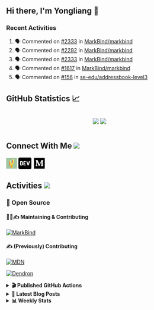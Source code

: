 ## Hi there, I'm Yongliang 👋

### Recent Activities

<!--START_SECTION:activity-->
1. 🗣 Commented on [#2333](https://github.com/MarkBind/markbind/issues/2333#issuecomment-1647901189) in [MarkBind/markbind](https://github.com/MarkBind/markbind)
2. 🗣 Commented on [#2292](https://github.com/MarkBind/markbind/issues/2292#issuecomment-1647768102) in [MarkBind/markbind](https://github.com/MarkBind/markbind)
3. 🗣 Commented on [#2333](https://github.com/MarkBind/markbind/issues/2333#issuecomment-1647756958) in [MarkBind/markbind](https://github.com/MarkBind/markbind)
4. 🗣 Commented on [#1617](https://github.com/MarkBind/markbind/issues/1617#issuecomment-1646779298) in [MarkBind/markbind](https://github.com/MarkBind/markbind)
5. 🗣 Commented on [#156](https://github.com/se-edu/addressbook-level3/pull/156#issuecomment-1646778965) in [se-edu/addressbook-level3](https://github.com/se-edu/addressbook-level3)
<!--END_SECTION:activity-->

## GitHub Statistics :chart_with_upwards_trend:
<div align="center">
<div style="display: flex; align-items: center; justify-content: center;">

[![](https://github-readme-stats-tlylt.vercel.app/api?username=tlylt&show_icons=true&theme=tokyonight&hide_border=true&locale=en)](https://github.com/tlylt)
[![](https://github-readme-streak-stats.herokuapp.com/?user=tlylt&theme=tokyonight&hide_border=true)](https://github.com/tlylt)
</div>
</div>

## Connect With Me <img src="https://media.giphy.com/media/2wh5K5yE3ulp3xgYcG/giphy-downsized.gif" width="30">

<a href="https://www.yongliangliu.com/" target="_blank"><img align="center" src="static/site-icon.png" alt="yongliangliu.com" height="29" width="29" /></a>
<a href="https://dev.to/tlylt" target="_blank"><img align="center" src="static/dev-badge.svg" alt="dev.to/tlylt" height="35" width="35" /></a>
<a href="https://tlylt.medium.com" target="_blank"><img align="center" src="static/medium.png" alt="tlylt.medium.com" height="35" width="35" /></a>

## Activities <img src="https://media.giphy.com/media/WUlplcMpOCEmTGBtBW/giphy.gif" width="30">

### 🔭 Open Source

#### 👷‍♂️✍️ Maintaining & Contributing
[![MarkBind](https://github-readme-stats-tlylt.vercel.app/api/pin/?username=markbind&repo=markbind)](https://github.com/MarkBind/markbind)

#### ✍️ (Previously) Contributing
[![MDN](https://github-readme-stats-tlylt.vercel.app/api/pin/?username=mdn&repo=content)](https://github.com/mdn/content/issues?q=is%3Aopen+involves%3A%40me+sort%3Aupdated-desc)

[![Dendron](https://github-readme-stats-tlylt.vercel.app/api/pin/?username=dendronhq&repo=dendron)](https://github.com/dendronhq/dendron/issues?q=is%3Aopen+involves%3A%40me+sort%3Aupdated-desc)

<details>
<summary> <b>🎬 Published GitHub Actions </b> </summary>

[![install-graphviz](https://github-readme-stats-tlylt.vercel.app/api/pin/?username=tlylt&repo=install-graphviz)](https://github.com/tlylt/install-graphviz)

[![reposense-action](https://github-readme-stats-tlylt.vercel.app/api/pin/?username=tlylt&repo=reposense-action)](https://github.com/tlylt/reposense-action)

[![markbin-action](https://github-readme-stats-tlylt.vercel.app/api/pin/?username=markbind&repo=markbind-action)](https://github.com/MarkBind/markbind-action)

</details>

<details>
<summary> <b>📕 Latest Blog Posts</b> </summary>

<!-- BLOG-POST-LIST:START -->
- [Deploy a ChatGPT API Server in no time](https://www.yongliangliu.com/blog/chatgpt-nextjs-server/)
- [Creating a regex-based Markdown parser in TypeScript](https://www.yongliangliu.com/blog/rmark/)
- [Create VSCode Snippets for Markdown Blog Workflows](https://www.yongliangliu.com/blog/vscode-snippets/)
- [Brag Doc 2023](https://www.yongliangliu.com/blog/brag-doc-2023/)
- [My Journey into Open Source](https://www.yongliangliu.com/blog/my-journey-into-open-source/)
<!-- BLOG-POST-LIST:END -->

</details>

<details>
<summary> <b>📊 Weekly Stats</b> </summary>

<!--START_SECTION:waka-->
![Code Time](http://img.shields.io/badge/Code%20Time-1%2C093%20hrs%2048%20mins-blue)

**🐱 My GitHub Data** 

> 📦 637.9 kB Used in GitHub's Storage 
 > 
> 🏆 1,320 Contributions in the Year 2023
 > 
> 🚫 Not Opted to Hire
 > 
> 📜 173 Public Repositories 
 > 
> 🔑 40 Private Repositories 
 > 
**I'm an Early 🐤** 

```text
🌞 Morning                3849 commits        ███████░░░░░░░░░░░░░░░░░░   29.24 % 
🌆 Daytime                3545 commits        ███████░░░░░░░░░░░░░░░░░░   26.93 % 
🌃 Evening                4888 commits        █████████░░░░░░░░░░░░░░░░   37.13 % 
🌙 Night                  882 commits         ██░░░░░░░░░░░░░░░░░░░░░░░   06.70 % 
```
📅 **I'm Most Productive on Wednesday** 

```text
Monday                   1727 commits        ███░░░░░░░░░░░░░░░░░░░░░░   13.12 % 
Tuesday                  1904 commits        ████░░░░░░░░░░░░░░░░░░░░░   14.46 % 
Wednesday                2133 commits        ████░░░░░░░░░░░░░░░░░░░░░   16.20 % 
Thursday                 1668 commits        ███░░░░░░░░░░░░░░░░░░░░░░   12.67 % 
Friday                   1693 commits        ███░░░░░░░░░░░░░░░░░░░░░░   12.86 % 
Saturday                 2001 commits        ████░░░░░░░░░░░░░░░░░░░░░   15.20 % 
Sunday                   2038 commits        ████░░░░░░░░░░░░░░░░░░░░░   15.48 % 
```


📊 **This Week I Spent My Time On** 

```text
🕑︎ Time Zone: Asia/Singapore

💬 Programming Languages: 
TypeScript               6 hrs 56 mins       █████████████░░░░░░░░░░░░   52.12 % 
Markdown                 4 hrs 56 mins       █████████░░░░░░░░░░░░░░░░   37.12 % 
Other                    27 mins             █░░░░░░░░░░░░░░░░░░░░░░░░   03.49 % 
YAML                     18 mins             █░░░░░░░░░░░░░░░░░░░░░░░░   02.33 % 
JavaScript               13 mins             ░░░░░░░░░░░░░░░░░░░░░░░░░   01.73 % 
```


 Last Updated on 25/07/2023 00:53:45 UTC
<!--END_SECTION:waka-->

</details>
